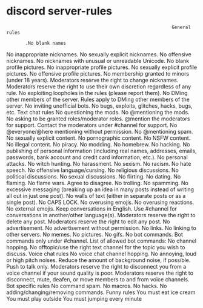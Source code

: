 # discord server-rules
                                                                 General rules

           .No blank names
No inappropriate nicknames.
No sexually explicit nicknames.
No offensive nicknames.
No nicknames with unusual or unreadable Unicode.
No blank profile pictures.
No inappropriate profile pictures.
No sexually explicit profile pictures.
No offensive profile pictures.
No membership granted to minors (under 18 years).
Moderators reserve the right to change nicknames.
Moderators reserve the right to use their own discretion regardless of any rule.
No exploiting loopholes in the rules (please report them).
No DMing other members of the server.
Rules apply to DMing other members of the server.
No inviting unofficial bots.
No bugs, exploits, glitches, hacks, bugs, etc.
Text chat rules
No questioning the mods.
No @mentioning the mods.
No asking to be granted roles/moderator roles.
@mention the moderators for support.
Contact the moderators under #channel for support.
No @everyone/@here mentioning without permission.
No @mentioning spam.
No sexually explicit content.
No pornographic content.
No NSFW content.
No illegal content.
No piracy.
No modding.
No homebrew.
No hacking.
No publishing of personal information (including real names, addresses, emails, passwords, bank account and credit card information, etc.).
No personal attacks.
No witch hunting.
No harassment.
No sexism.
No racism.
No hate speech.
No offensive language/cursing.
No religious discussions.
No political discussions.
No sexual discussions.
No flirting.
No dating.
No flaming.
No flame wars.
Agree to disagree.
No trolling.
No spamming.
No excessive messaging (breaking up an idea in many posts instead of writing all out in just one post).
No walls of text (either in separate posts or as a single post).
No CAPS LOCK.
No overusing emojis.
No overusing reactions.
No external emojis.
Keep conversations in English.
Use #channel for conversations in another/other language(s).
Moderators reserve the right to delete any post.
Moderators reserve the right to edit any post.
No advertisement.
No advertisement without permission.
No links.
No linking to other servers.
No memes.
No pictures.
No gifs.
No bot commands.
Bot commands only under #channel.
List of allowed bot commands:
No channel hopping.
No offtopic/use the right text channel for the topic you wish to discuss.
                         Voice chat rules
No voice chat channel hopping.
No annoying, loud or high pitch noises.
Reduce the amount of background noise, if possible.
Push to talk only.
Moderators reserve the right to disconnect you from a voice channel if your sound quality is poor.
Moderators reserve the right to disconnect, mute, deafen, or move members to and from voice channels.
                    Bot specific rules
No command spam.
No macros.
No hacks.
No adding/changing/removing commands.
                              Funny rules                                                                                                                                        You must eat ice cream
You must play outside
You must jumping every minute
